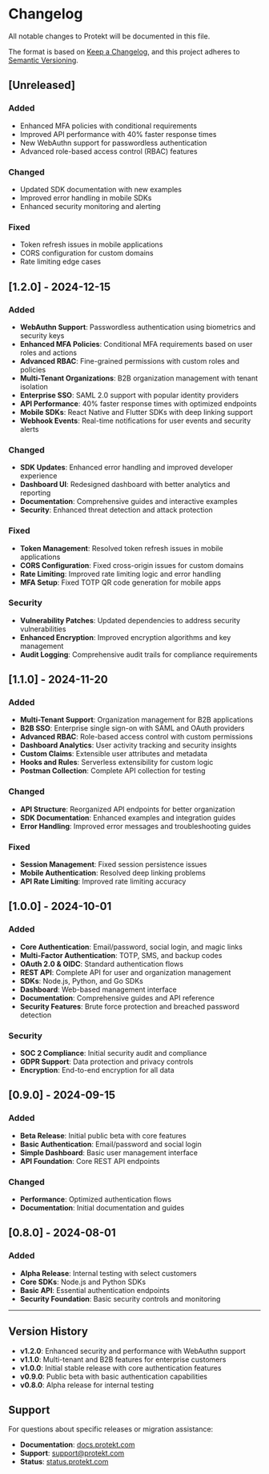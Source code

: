 # Changelog

All notable changes to Protekt will be documented in this file.

The format is based on [Keep a Changelog](https://keepachangelog.com/en/1.0.0/),
and this project adheres to [Semantic Versioning](https://semver.org/spec/v2.0.0.html).

## [Unreleased]

### Added
- Enhanced MFA policies with conditional requirements
- Improved API performance with 40% faster response times
- New WebAuthn support for passwordless authentication
- Advanced role-based access control (RBAC) features

### Changed
- Updated SDK documentation with new examples
- Improved error handling in mobile SDKs
- Enhanced security monitoring and alerting

### Fixed
- Token refresh issues in mobile applications
- CORS configuration for custom domains
- Rate limiting edge cases

## [1.2.0] - 2024-12-15

### Added
- **WebAuthn Support**: Passwordless authentication using biometrics and security keys
- **Enhanced MFA Policies**: Conditional MFA requirements based on user roles and actions
- **Advanced RBAC**: Fine-grained permissions with custom roles and policies
- **Multi-Tenant Organizations**: B2B organization management with tenant isolation
- **Enterprise SSO**: SAML 2.0 support with popular identity providers
- **API Performance**: 40% faster response times with optimized endpoints
- **Mobile SDKs**: React Native and Flutter SDKs with deep linking support
- **Webhook Events**: Real-time notifications for user events and security alerts

### Changed
- **SDK Updates**: Enhanced error handling and improved developer experience
- **Dashboard UI**: Redesigned dashboard with better analytics and reporting
- **Documentation**: Comprehensive guides and interactive examples
- **Security**: Enhanced threat detection and attack protection

### Fixed
- **Token Management**: Resolved token refresh issues in mobile applications
- **CORS Configuration**: Fixed cross-origin issues for custom domains
- **Rate Limiting**: Improved rate limiting logic and error handling
- **MFA Setup**: Fixed TOTP QR code generation for mobile apps

### Security
- **Vulnerability Patches**: Updated dependencies to address security vulnerabilities
- **Enhanced Encryption**: Improved encryption algorithms and key management
- **Audit Logging**: Comprehensive audit trails for compliance requirements

## [1.1.0] - 2024-11-20

### Added
- **Multi-Tenant Support**: Organization management for B2B applications
- **B2B SSO**: Enterprise single sign-on with SAML and OAuth providers
- **Advanced RBAC**: Role-based access control with custom permissions
- **Dashboard Analytics**: User activity tracking and security insights
- **Custom Claims**: Extensible user attributes and metadata
- **Hooks and Rules**: Serverless extensibility for custom logic
- **Postman Collection**: Complete API collection for testing

### Changed
- **API Structure**: Reorganized API endpoints for better organization
- **SDK Documentation**: Enhanced examples and integration guides
- **Error Handling**: Improved error messages and troubleshooting guides

### Fixed
- **Session Management**: Fixed session persistence issues
- **Mobile Authentication**: Resolved deep linking problems
- **API Rate Limiting**: Improved rate limiting accuracy

## [1.0.0] - 2024-10-01

### Added
- **Core Authentication**: Email/password, social login, and magic links
- **Multi-Factor Authentication**: TOTP, SMS, and backup codes
- **OAuth 2.0 & OIDC**: Standard authentication flows
- **REST API**: Complete API for user and organization management
- **SDKs**: Node.js, Python, and Go SDKs
- **Dashboard**: Web-based management interface
- **Documentation**: Comprehensive guides and API reference
- **Security Features**: Brute force protection and breached password detection

### Security
- **SOC 2 Compliance**: Initial security audit and compliance
- **GDPR Support**: Data protection and privacy controls
- **Encryption**: End-to-end encryption for all data

## [0.9.0] - 2024-09-15

### Added
- **Beta Release**: Initial public beta with core features
- **Basic Authentication**: Email/password and social login
- **Simple Dashboard**: Basic user management interface
- **API Foundation**: Core REST API endpoints

### Changed
- **Performance**: Optimized authentication flows
- **Documentation**: Initial documentation and guides

## [0.8.0] - 2024-08-01

### Added
- **Alpha Release**: Internal testing with select customers
- **Core SDKs**: Node.js and Python SDKs
- **Basic API**: Essential authentication endpoints
- **Security Foundation**: Basic security controls and monitoring

---

## Version History

- **v1.2.0**: Enhanced security and performance with WebAuthn support
- **v1.1.0**: Multi-tenant and B2B features for enterprise customers
- **v1.0.0**: Initial stable release with core authentication features
- **v0.9.0**: Public beta with basic authentication capabilities
- **v0.8.0**: Alpha release for internal testing

## Support

For questions about specific releases or migration assistance:

- **Documentation**: [docs.protekt.com](https://docs.protekt.com)
- **Support**: [support@protekt.com](mailto:support@protekt.com)
- **Status**: [status.protekt.com](https://status.protekt.com) 